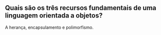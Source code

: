 ## Quais são os três recursos fundamentais de uma linguagem orientada a objetos?

A herança, encapsulamento e polimorfismo.

